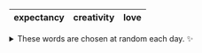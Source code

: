 <!-- word_basket start -->
| expectancy | creativity | love |
| :--------: | :--------: | :--: |

<details>
  <summary>These words are chosen at random each day. ✨</summary>
  Take a look inside this repo to see how that works.
</details>
<!-- word_basket end -->
